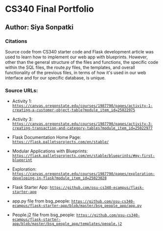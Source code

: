 # CS340 Final Portfolio
## Author: Siya Sonpatki

### Citations

Source code from CS340 starter code and Flask development article was used to learn how to implement our web app with blueprints. However, other than the general structure of the files and functions, the specific code within the SQL files, the route.py files, the templates, and overall functionality of the previous files, in terms of how it's used in our web interface and for our specific database, is unique. 

### Source URLs: 

* Activity 1: <code>https://canvas.oregonstate.edu/courses/1987790/pages/activity-1-creating-a-customer-object-table?module_item_id=25022975</code>

* Activity 3: <code>https://canvas.oregonstate.edu/courses/1987790/pages/activity-3-creating-transaction-and-category-tables?module_item_id=25022977</code>

* Flask Documentation Home Page: <code>https://flask.palletsprojects.com/en/stable/</code>

* Modular Applications with Blueprints: <code>https://flask.palletsprojects.com/en/stable/blueprints/#my-first-blueprint</code>

* Exploration: <code>https://canvas.oregonstate.edu/courses/1987790/pages/exploration-developing-in-flask?module_item_id=25023028</code>

* Flask Starter App: <code>https://github.com/osu-cs340-ecampus/flask-starter-app</code>

* app.py file from bsg_people: <code>https://github.com/osu-cs340-ecampus/flask-starter-app/blob/master/bsg_people_app/app.py</code>

* People.j2 file from bsg_people: <code>https://github.com/osu-cs340-ecampus/flask-starter-app/blob/master/bsg_people_app/templates/people.j2</code>